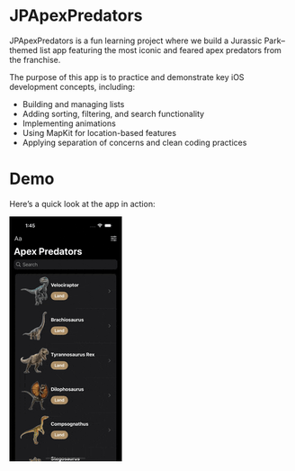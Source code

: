 # JPApexPredators

JPApexPredators is a fun learning project where we build a Jurassic Park–themed list app featuring the most iconic and feared apex predators from the franchise.

The purpose of this app is to practice and demonstrate key iOS development concepts, including:
- Building and managing lists
- Adding sorting, filtering, and search functionality
- Implementing animations
- Using MapKit for location-based features
- Applying separation of concerns and clean coding practices

# Demo

Here’s a quick look at the app in action:

<img src="demo.gif" width="200"/>
